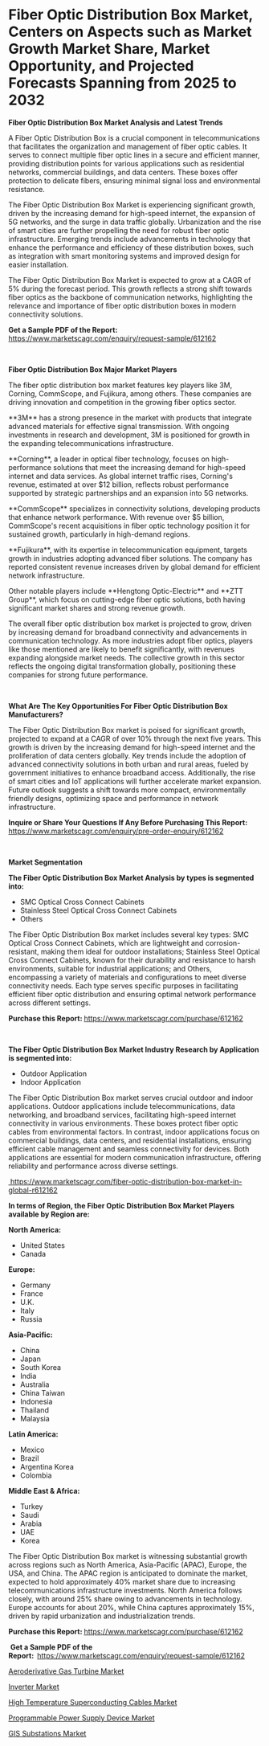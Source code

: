 <p><h1>Fiber Optic Distribution Box Market, Centers on Aspects such as Market Growth Market Share, Market Opportunity, and Projected Forecasts Spanning from 2025 to 2032</h1></p><p><strong>Fiber Optic Distribution Box Market Analysis and Latest Trends</strong></p>
<p><p>A Fiber Optic Distribution Box is a crucial component in telecommunications that facilitates the organization and management of fiber optic cables. It serves to connect multiple fiber optic lines in a secure and efficient manner, providing distribution points for various applications such as residential networks, commercial buildings, and data centers. These boxes offer protection to delicate fibers, ensuring minimal signal loss and environmental resistance.</p><p>The Fiber Optic Distribution Box Market is experiencing significant growth, driven by the increasing demand for high-speed internet, the expansion of 5G networks, and the surge in data traffic globally. Urbanization and the rise of smart cities are further propelling the need for robust fiber optic infrastructure. Emerging trends include advancements in technology that enhance the performance and efficiency of these distribution boxes, such as integration with smart monitoring systems and improved design for easier installation.</p><p>The Fiber Optic Distribution Box Market is expected to grow at a CAGR of 5% during the forecast period. This growth reflects a strong shift towards fiber optics as the backbone of communication networks, highlighting the relevance and importance of fiber optic distribution boxes in modern connectivity solutions.</p></p>
<p><strong>Get a Sample PDF of the Report:&nbsp;</strong> <a href="https://www.marketscagr.com/enquiry/request-sample/612162?utm_campaign=1868&utm_medium=2&utm_source=Github&utm_content=ia&utm_term=07042025&utm_id=fiber-optic-distribution-box">https://www.marketscagr.com/enquiry/request-sample/612162</a></p>
<p>&nbsp;</p>
<p><strong>Fiber Optic Distribution Box Major Market Players</strong></p>
<p><p>The fiber optic distribution box market features key players like 3M, Corning, CommScope, and Fujikura, among others. These companies are driving innovation and competition in the growing fiber optics sector.</p><p>**3M** has a strong presence in the market with products that integrate advanced materials for effective signal transmission. With ongoing investments in research and development, 3M is positioned for growth in the expanding telecommunications infrastructure.</p><p>**Corning**, a leader in optical fiber technology, focuses on high-performance solutions that meet the increasing demand for high-speed internet and data services. As global internet traffic rises, Corning's revenue, estimated at over $12 billion, reflects robust performance supported by strategic partnerships and an expansion into 5G networks.</p><p>**CommScope** specializes in connectivity solutions, developing products that enhance network performance. With revenue over $5 billion, CommScope's recent acquisitions in fiber optic technology position it for sustained growth, particularly in high-demand regions.</p><p>**Fujikura**, with its expertise in telecommunication equipment, targets growth in industries adopting advanced fiber solutions. The company has reported consistent revenue increases driven by global demand for efficient network infrastructure.</p><p>Other notable players include **Hengtong Optic-Electric** and **ZTT Group**, which focus on cutting-edge fiber optic solutions, both having significant market shares and strong revenue growth.</p><p>The overall fiber optic distribution box market is projected to grow, driven by increasing demand for broadband connectivity and advancements in communication technology. As more industries adopt fiber optics, players like those mentioned are likely to benefit significantly, with revenues expanding alongside market needs. The collective growth in this sector reflects the ongoing digital transformation globally, positioning these companies for strong future performance.</p></p>
<p>&nbsp;</p>
<p><strong>What Are The Key Opportunities For Fiber Optic Distribution Box Manufacturers?</strong></p>
<p><p>The Fiber Optic Distribution Box market is poised for significant growth, projected to expand at a CAGR of over 10% through the next five years. This growth is driven by the increasing demand for high-speed internet and the proliferation of data centers globally. Key trends include the adoption of advanced connectivity solutions in both urban and rural areas, fueled by government initiatives to enhance broadband access. Additionally, the rise of smart cities and IoT applications will further accelerate market expansion. Future outlook suggests a shift towards more compact, environmentally friendly designs, optimizing space and performance in network infrastructure.</p></p>
<p><strong>Inquire or Share Your Questions If Any Before Purchasing This Report:</strong> <a href="https://www.marketscagr.com/enquiry/pre-order-enquiry/612162?utm_campaign=1868&utm_medium=2&utm_source=Github&utm_content=ia&utm_term=07042025&utm_id=fiber-optic-distribution-box">https://www.marketscagr.com/enquiry/pre-order-enquiry/612162</a></p>
<p>&nbsp;</p>
<p><strong>Market Segmentation</strong></p>
<p><strong>The Fiber Optic Distribution Box Market Analysis by types is segmented into:</strong></p>
<p><ul><li>SMC Optical Cross Connect Cabinets</li><li>Stainless Steel Optical Cross Connect Cabinets</li><li>Others</li></ul></p>
<p><p>The Fiber Optic Distribution Box market includes several key types: SMC Optical Cross Connect Cabinets, which are lightweight and corrosion-resistant, making them ideal for outdoor installations; Stainless Steel Optical Cross Connect Cabinets, known for their durability and resistance to harsh environments, suitable for industrial applications; and Others, encompassing a variety of materials and configurations to meet diverse connectivity needs. Each type serves specific purposes in facilitating efficient fiber optic distribution and ensuring optimal network performance across different settings.</p></p>
<p><strong>Purchase this Report:&nbsp;</strong><a href="https://www.marketscagr.com/purchase/612162?utm_campaign=1868&utm_medium=2&utm_source=Github&utm_content=ia&utm_term=07042025&utm_id=fiber-optic-distribution-box">https://www.marketscagr.com/purchase/612162</a></p>
<p>&nbsp;</p>
<p><strong>The Fiber Optic Distribution Box Market Industry Research by Application is segmented into:</strong></p>
<p><ul><li>Outdoor Application</li><li>Indoor Application</li></ul></p>
<p><p>The Fiber Optic Distribution Box market serves crucial outdoor and indoor applications. Outdoor applications include telecommunications, data networking, and broadband services, facilitating high-speed internet connectivity in various environments. These boxes protect fiber optic cables from environmental factors. In contrast, indoor applications focus on commercial buildings, data centers, and residential installations, ensuring efficient cable management and seamless connectivity for devices. Both applications are essential for modern communication infrastructure, offering reliability and performance across diverse settings.</p></p>
<p><a href="https://www.marketscagr.com/fiber-optic-distribution-box-market-in-global-r612162?utm_campaign=1868&utm_medium=2&utm_source=Github&utm_content=ia&utm_term=07042025&utm_id=fiber-optic-distribution-box">&nbsp;https://www.marketscagr.com/fiber-optic-distribution-box-market-in-global-r612162</a></p>
<p><strong>In terms of Region, the Fiber Optic Distribution Box Market Players available by Region are:</strong></p>
<p>
    <p> <strong> North America: </strong>
        <ul>
            <li>United States</li>
            <li>Canada</li>
        </ul>
        </p> 
    <p> <strong> Europe: </strong>
        <ul>
            <li>Germany</li>
            <li>France</li>
            <li>U.K.</li>
            <li>Italy</li>
            <li>Russia</li>
        </ul>
        </p> 
    <p> <strong> Asia-Pacific: </strong>
        <ul>
            <li>China</li>
            <li>Japan</li>
            <li>South Korea</li>
            <li>India</li>
            <li>Australia</li>
            <li>China Taiwan</li>
            <li>Indonesia</li>
            <li>Thailand</li>
            <li>Malaysia</li>
        </ul>
        </p> 
    <p> <strong> Latin America: </strong>
        <ul>
            <li>Mexico</li>
            <li>Brazil</li>
            <li>Argentina Korea</li>
            <li>Colombia</li>
        </ul>
        </p> 
    <p> <strong> Middle East & Africa: </strong>
        <ul>
            <li>Turkey</li>
            <li>Saudi</li>
            <li>Arabia</li>
            <li>UAE</li>
            <li>Korea</li>
        </ul>
    </p>
    </p>
<p><p>The Fiber Optic Distribution Box market is witnessing substantial growth across regions such as North America, Asia-Pacific (APAC), Europe, the USA, and China. The APAC region is anticipated to dominate the market, expected to hold approximately 40% market share due to increasing telecommunications infrastructure investments. North America follows closely, with around 25% share owing to advancements in technology. Europe accounts for about 20%, while China captures approximately 15%, driven by rapid urbanization and industrialization trends.</p></p>
<p><strong>Purchase this Report: </strong><a href="https://www.marketscagr.com/purchase/612162?utm_campaign=1868&utm_medium=2&utm_source=Github&utm_content=ia&utm_term=07042025&utm_id=fiber-optic-distribution-box">https://www.marketscagr.com/purchase/612162</a></p>
<p>&nbsp;<strong>Get a Sample PDF of the Report:&nbsp;&nbsp;</strong><a href="https://www.marketscagr.com/enquiry/request-sample/612162?utm_campaign=1868&utm_medium=2&utm_source=Github&utm_content=ia&utm_term=07042025&utm_id=fiber-optic-distribution-box">https://www.marketscagr.com/enquiry/request-sample/612162</a></p>
<p><strong></strong></p>
<p><p><a href="https://github.com/nyanikumchu/Market-Research-Report-List-1/blob/main/aeroderivative-gas-turbine-market.md?utm_campaign=1868&utm_medium=2&utm_source=Github&utm_content=ia&utm_term=07042025&utm_id=fiber-optic-distribution-box">Aeroderivative Gas Turbine Market</a></p><p><a href="https://github.com/suebabuhai/Market-Research-Report-List-1/blob/main/inverter-market.md?utm_campaign=1868&utm_medium=2&utm_source=Github&utm_content=ia&utm_term=07042025&utm_id=fiber-optic-distribution-box">Inverter Market</a></p><p><a href="https://github.com/goliareanoyh/Market-Research-Report-List-1/blob/main/high-temperature-superconducting-cables-market.md?utm_campaign=1868&utm_medium=2&utm_source=Github&utm_content=ia&utm_term=07042025&utm_id=fiber-optic-distribution-box">High Temperature Superconducting Cables Market</a></p><p><a href="https://github.com/knazsdadeyvw/Market-Research-Report-List-1/blob/main/programmable-power-supply-device-market.md?utm_campaign=1868&utm_medium=2&utm_source=Github&utm_content=ia&utm_term=07042025&utm_id=fiber-optic-distribution-box">Programmable Power Supply Device Market</a></p><p><a href="https://github.com/naanaafranxu/Market-Research-Report-List-1/blob/main/gis-substations-market.md?utm_campaign=1868&utm_medium=2&utm_source=Github&utm_content=ia&utm_term=07042025&utm_id=fiber-optic-distribution-box">GIS Substations Market</a></p></p>